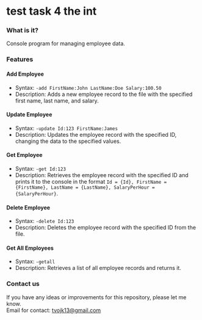 # test task 4 the int
### What is it?
Console program for managing employee data.
### Features
#### Add Employee

* Syntax: `-add FirstName:John LastName:Doe Salary:100.50`
* Description: Adds a new employee record to the file with the specified first name, last name, and salary.

#### Update Employee

* Syntax: `-update Id:123 FirstName:James`
* Description: Updates the employee record with the specified ID, changing the data to the specified values.

#### Get Employee

* Syntax: `-get Id:123`
* Description: Retrieves the employee record with the specified ID and prints it to the console in the format `Id = {Id}, FirstName = {FirstName}, LastName = {LastName}, SalaryPerHour = {SalaryPerHour}`.

#### Delete Employee

* Syntax: `-delete Id:123`
* Description: Deletes the employee record with the specified ID from the file.

#### Get All Employees

* Syntax: `-getall`
* Description: Retrieves a list of all employee records and returns it.

### Contact us
If you have any ideas or improvements for this repository, please let me know. <br>
Email for contact: tvojk13@gmail.com